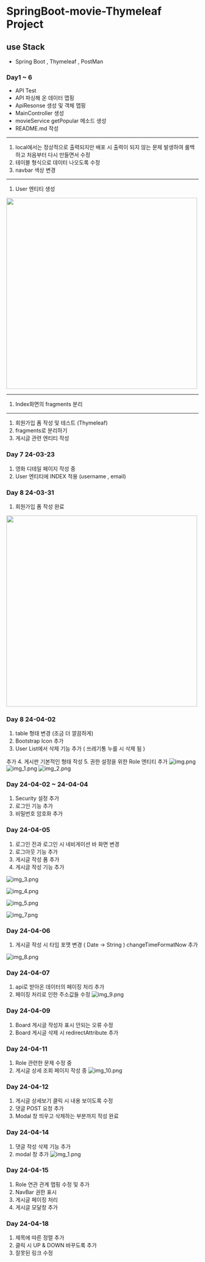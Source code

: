 # SpringBoot-movie-Thymeleaf Project

## use Stack 
- Spring Boot , Thymeleaf , PostMan 

### Day1 ~ 6

- API Test
- API 파싱해 온 데이터 맵핑
- ApiResonse 생성 및 객체 맵핑
- MainController 생성
- movieService getPopular 메소드 생성
- README.md 작성
------------------
1. local에서는 정상적으로 출력되지만 배포 시 출력이 되지 않는 문제 발생하여 롤백 하고 처음부터 다시 만들면서 수정 
2. 테이블 형식으로 데이터 나오도록 수정 
3. navbar 색상 변경

-------------------
1. User 엔티티 생성

<img src="README-image/img.png" width=500 height=500 >

-------------------

1. Index화면의 fragments 분리 

-------------------
1. 회원가입 폼 작성 및 테스트 (Thymeleaf)
2. fragments로 분리하기
3. 게시글 관련 엔티티 작성

### Day 7 24-03-23

1. 영화 디테일 페이지 작성 중 
2. User 엔티티에 INDEX 적용 (username , email)

### Day 8 24-03-31
1. 회원가입 폼 작성 완료
<img src="README-image/img-sign.png" width=500 height=500 >


### Day 8 24-04-02
1. table 형태 변경 (조금 더 깔끔하게)
2. Bootstrap Icon 추가
3. User List에서 삭제 기능 추가 ( 쓰레기통 누를 시 삭제 됨 )

추가
4. 게시판 기본적인 형태 작성
5. 권한 설정을 위한 Role 엔티티 추가
![img.png](img.png)
![img_1.png](README-image/img_1.png)
![img_2.png](README-image/img_2.png)


### Day 24-04-02 ~ 24-04-04
1. Security 설정 추가 
2. 로그인 기능 추가 
3. 비밀번호 암호화 추가


### Day 24-04-05
1. 로그인 전과 로그인 시 네비게이션 바 화면 변경
2. 로그아웃 기능 추가 
3. 게시글 작성 폼 추가 
4. 게시글 작성 기능 추가 

![img_3.png](README-image/img_3.png)

![img_4.png](README-image/img_4.png)

![img_5.png](README-image/img_5.png)

![img_7.png](README-image/img_7.png)

### Day 24-04-06

1. 게시글 작성 시 타임 포맷 변경 ( Date -> String ) changeTimeFormatNow 추가

![img_8.png](README-image/img_8.png)

### Day 24-04-07

1. api로 받아온 데이터의 페이징 처리 추가
2. 페이징 처리로 인한 주소값들 수정
![img_9.png](README-image/img_9.png)

### Day 24-04-09
1. Board 게시글 작성자 표시 안되는 오류 수정
2. Board 게시글 삭제 시 redirectAttribute 추가

### Day 24-04-11
1. Role 관련한 문제 수정 중 
2. 게시글 상세 조회 페이지 작성 중 
![img_10.png](README-image/img_10.png)


### Day 24-04-12
1. 게시글 상세보기 클릭 시 내용 보이도록 수정
2. 댓글 POST 요청 추가
3. Modal 창 띄우고 삭제하는 부분까지 작성 완료

### Day 24-04-14
1. 댓글 작성 삭제 기능 추가
2. modal 창 추가 
![img_1.png](img_1.png)

### Day 24-04-15
1. Role 연관 관계 맵핑 수정 및 추가
2. NavBar 권한 표시
3. 게시글 페이징 처리
4. 게시글 모달창 추가 

### Day 24-04-18
1. 제목에 따른 정렬 추가
2. 클릭 시 UP & DOWN 바꾸도록 추가
3. 잘못된 링크 수정
